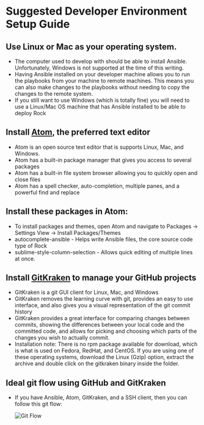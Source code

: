 # Suggested Developer Environment Setup Guide

## Use Linux or Mac as your operating system.
* The computer used to develop with should be able to install Ansible. Unfortunately, Windows is not supported at the time of this writing.
* Having Ansible installed on your developer machine allows you to run the playbooks from your machine to remote machines. This means you can also make changes to the playbooks without needing to copy the changes to the remote system.
* If you still want to use Windows (which is totally fine) you will need to use a Linux/Mac OS machine that has Ansible installed to be able to deploy Rock

## Install [Atom](https://atom.io/), the preferred text editor
* Atom is an open source text editor that is supports Linux, Mac, and Windows.
* Atom has a built-in package manager that gives you access to several packages
* Atom has a built-in file system browser allowing you to quickly open and close files
* Atom has a spell checker, auto-completion, multiple panes, and a powerful find and replace  

## Install these packages in Atom:
* To install packages and themes, open Atom and navigate to Packages -> Settings View -> Install Packages/Themes
* autocomplete-ansible - Helps write Ansible files, the core source code type of Rock
* sublime-style-column-selection - Allows quick editing of multiple lines at once.

## Install [GitKraken](https://www.gitkraken.com/) to manage your GitHub projects
* GitKraken is a git GUI client for Linux, Mac, and Windows
* GitKraken removes the learning curve with git, provides an easy to use interface, and also gives you a visual representation of the git commit history
* GitKraken provides a great interface for comparing changes between commits, showing the differences between your local code and the committed code, and allows for picking and choosing which parts of the changes you wish to actually commit.
* Installation note: There is no rpm package available for download, which is what is used on Fedora, RedHat, and CentOS. If you are using one of these operating systems, download the Linux (Gzip) option, extract the archive and double click on the gitkraken binary inside the folder.

## Ideal git flow using GitHub and GitKraken
* If you have Ansible, Atom, GitKraken, and a SSH client, then you can follow this git flow:

  ![Git Flow](../images/Git%20Flow.png)
